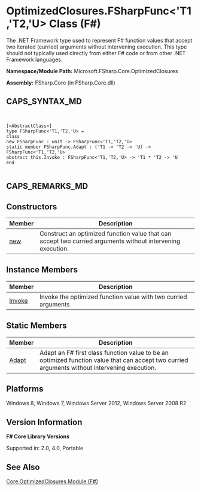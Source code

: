 # OptimizedClosures.FSharpFunc<'T1,'T2,'U> Class (F#)

The .NET Framework type used to represent F# function values that accept two iterated (curried) arguments without intervening execution. This type should not typically used directly from either F# code or from other .NET Framework languages.

**Namespace/Module Path:** Microsoft.FSharp.Core.OptimizedClosures

**Assembly:** FSharp.Core (in FSharp.Core.dll)


## CAPS_SYNTAX_MD



```


[<AbstractClass>]
type FSharpFunc<'T1,'T2,'U> =
class
new FSharpFunc : unit -> FSharpFunc<'T1,'T2,'U>
static member FSharpFunc.Adapt : ('T1 -> 'T2 -> 'U) -> FSharpFunc<'T1,'T2,'U>
abstract this.Invoke : FSharpFunc<'T1,'T2,'U> -> 'T1 * 'T2 -> 'U
end


```



## CAPS_REMARKS_MD

## Constructors


|Member|Description|
|------|-----------|
|[new](http://msdn.microsoft.com/en-us/library/6bd2a7fb-34fe-412a-b051-431401959b3e)|Construct an optimized function value that can accept two curried arguments without intervening execution.|

## Instance Members


|Member|Description|
|------|-----------|
|[Invoke](http://msdn.microsoft.com/en-us/library/3373e0ad-8a6e-4998-b906-35fb92bc8ca4)|Invoke the optimized function value with two curried arguments|

## Static Members


|Member|Description|
|------|-----------|
|[Adapt](http://msdn.microsoft.com/en-us/library/17223c26-7923-4b96-8ee8-3c1ce77fdcf6)|Adapt an F# first class function value to be an optimized function value that can accept two curried arguments without intervening execution.|

## Platforms
Windows 8, Windows 7, Windows Server 2012, Windows Server 2008 R2


## Version Information
**F# Core Library Versions**

Supported in: 2.0, 4.0, Portable




## See Also
[Core.OptimizedClosures Module &#40;F&#35;&#41;](Core.OptimizedClosures+Module+%28F%23%29.md)

